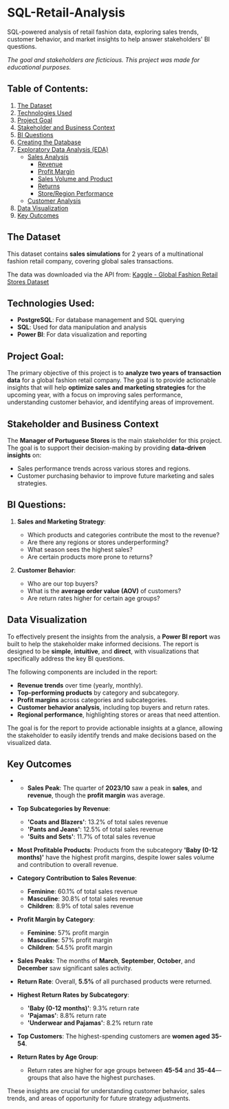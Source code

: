 # SQL-Retail-Analysis
SQL-powered analysis of retail fashion data, exploring sales trends, customer behavior, and market insights to help answer stakeholders' BI questions.

*The goal and stakeholders are ficticious. This project was made for educational purposes.*

## Table of Contents:
1. [The Dataset](#the-dataset)
2. [Technologies Used](#technologies-used)
3. [Project Goal](#project-goal)
4. [Stakeholder and Business Context](#stakeholder-and-business-context)
5. [BI Questions](#bi-questions)
6. [Creating the Database](#creating-the-database)
7. [Exploratory Data Analysis (EDA)](#exploratory-data-analysis)
   - [Sales Analysis](#sales-analysis)
     - [Revenue](#revenue)
     - [Profit Margin](#profit-margin)
     - [Sales Volume and Product](#sales-volume-and-product)
     - [Returns](#returns)
     - [Store/Region Performance](#storeregion-performance)
   - [Customer Analysis](#customer-analysis)
8. [Data Visualization](#data-visualization)
9. [Key Outcomes](#key-outcomes)

## The Dataset
This dataset contains **sales simulations** for 2 years of a multinational fashion retail company, covering global sales transactions.

The data was downloaded via the API from: [Kaggle - Global Fashion Retail Stores Dataset](https://www.kaggle.com/datasets/ricgomes/global-fashion-retail-stores-dataset/data?select=customers.csv)

## Technologies Used:
- **PostgreSQL**: For database management and SQL querying
- **SQL**: Used for data manipulation and analysis
- **Power BI**: For data visualization and reporting

## Project Goal:
The primary objective of this project is to **analyze two years of transaction data** for a global fashion retail company. The goal is to provide actionable insights that will help **optimize sales and marketing strategies** for the upcoming year, with a focus on improving sales performance, understanding customer behavior, and identifying areas of improvement.

## Stakeholder and Business Context
The **Manager of Portuguese Stores** is the main stakeholder for this project. The goal is to support their decision-making by providing **data-driven insights** on:

- Sales performance trends across various stores and regions.
- Customer purchasing behavior to improve future marketing and sales strategies.

## BI Questions:
1. **Sales and Marketing Strategy**:
    - Which products and categories contribute the most to the revenue?  
    - Are there any regions or stores underperforming?
    - What season sees the highest sales?
    - Are certain products more prone to returns?

2. **Customer Behavior**:
    - Who are our top buyers?
    - What is the **average order value (AOV)** of customers?
    - Are return rates higher for certain age groups?


## Data Visualization
To effectively present the insights from the analysis, a **Power BI report** was built to help the stakeholder make informed decisions. The report is designed to be **simple**, **intuitive**, and **direct**, with visualizations that specifically address the key BI questions. 

The following components are included in the report:
- **Revenue trends** over time (yearly, monthly).
- **Top-performing products** by category and subcategory.
- **Profit margins** across categories and subcategories.
- **Customer behavior analysis**, including top buyers and return rates.
- **Regional performance**, highlighting stores or areas that need attention.

The goal is for the report to provide actionable insights at a glance, allowing the stakeholder to easily identify trends and make decisions based on the visualized data.


## Key Outcomes

- - **Sales Peak**: The quarter of **2023/10** saw a peak in **sales**, and **revenue**, though the **profit margin** was average.
  
- **Top Subcategories by Revenue**:
  - **'Coats and Blazers'**: 13.2% of total sales revenue
  - **'Pants and Jeans'**: 12.5% of total sales revenue
  - **'Suits and Sets'**: 11.7% of total sales revenue

- **Most Profitable Products**: Products from the subcategory **'Baby (0-12 months)'** have the highest profit margins, despite lower sales volume and contribution to overall revenue.

- **Category Contribution to Sales Revenue**:
  - **Feminine**: 60.1% of total sales revenue
  - **Masculine**: 30.8% of total sales revenue
  - **Children**: 8.9% of total sales revenue

- **Profit Margin by Category**:
  - **Feminine**: 57% profit margin
  - **Masculine**: 57% profit margin
  - **Children**: 54.5% profit margin

- **Sales Peaks**: The months of **March**, **September**, **October**, and **December** saw significant sales activity.

- **Return Rate**: Overall, **5.5%** of all purchased products were returned.

- **Highest Return Rates by Subcategory**:
  - **'Baby (0-12 months)'**: 9.3% return rate
  - **'Pajamas'**: 8.8% return rate
  - **'Underwear and Pajamas'**: 8.2% return rate

- **Top Customers**: The highest-spending customers are **women aged 35-54**.

- **Return Rates by Age Group**:
  - Return rates are higher for age groups between **45-54** and **35-44**—groups that also have the highest purchases.

These insights are crucial for understanding customer behavior, sales trends, and areas of opportunity for future strategy adjustments.
